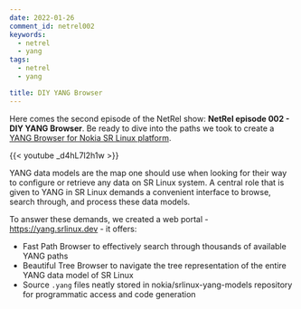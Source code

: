 ```yaml
---
date: 2022-01-26
comment_id: netrel002
keywords:
  - netrel
  - yang
tags:
  - netrel
  - yang

title: DIY YANG Browser
---
```


Here comes the second episode of the NetRel show: **NetRel episode 002 - DIY YANG Browser**. Be ready to dive into the paths we took to create a [YANG Browser for Nokia SR Linux platform](https://yang.srlinux.dev).

{{< youtube _d4hL7I2h1w >}}

YANG data models are the map one should use when looking for their way to configure or retrieve any data on SR Linux system. A central role that is given to YANG in SR Linux demands a convenient interface to browse, search through, and process these data models.

To answer these demands, we created a web portal - <https://yang.srlinux.dev> - it offers:

- Fast Path Browser to effectively search through thousands of available YANG paths
- Beautiful Tree Browser to navigate the tree representation of the entire YANG data model of SR Linux
- Source `.yang` files neatly stored in nokia/srlinux-yang-models repository for programmatic access and code generation
